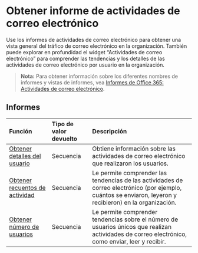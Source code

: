 # <a name="email-activity-reports"></a>Obtener informe de actividades de correo electrónico

Use los informes de actividades de correo electrónico para obtener una vista general del tráfico de correo electrónico en la organización. También puede explorar en profundidad el widget “Actividades de correo electrónico” para comprender las tendencias y los detalles de las actividades de correo electrónico por usuario en la organización.

> **Nota:** Para obtener información sobre los diferentes nombres de informes y vistas de informes, vea [Informes de Office 365: Actividades de correo electrónico](https://support.office.com/client/Email-activity-1cbe2c00-ca65-4fb9-9663-1bbfa58ebe44).

## <a name="reports"></a>Informes

| Función                                 | Tipo de valor devuelto | Descripción                              |
| :--------------------------------------- | :---------- | :--------------------------------------- |
| [Obtener detalles del usuario](../api/reportroot_getemailactivityuserdetail.md) | Secuencia      | Obtiene información sobre las actividades de correo electrónico que realizaron los usuarios. |
| [Obtener recuentos de actividad](../api/reportroot_getemailactivitycounts.md) | Secuencia      | Le permite comprender las tendencias de las actividades de correo electrónico (por ejemplo, cuántos se enviaron, leyeron y recibieron) en la organización. |
| [Obtener número de usuarios](../api/reportroot_getemailactivityusercounts.md) | Secuencia      | Le permite comprender tendencias sobre el número de usuarios únicos que realizan actividades de correo electrónico, como enviar, leer y recibir. |
